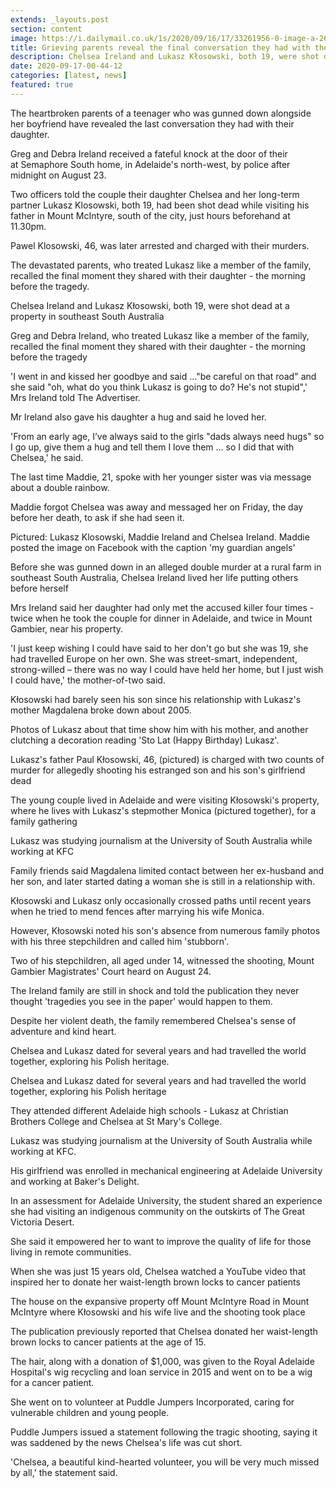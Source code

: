 ```yaml
---
extends: _layouts.post
section: content
image: https://i.dailymail.co.uk/1s/2020/09/16/17/33261956-0-image-a-26_1600272121007.jpg 
title: Grieving parents reveal the final conversation they had with their daughter before she was shot dead 
description: Chelsea Ireland and Lukasz Kłosowski, both 19, were shot dead at a property in southeast South Australia about 11.30pm on August 22. 
date: 2020-09-17-00-44-12 
categories: [latest, news] 
featured: true 
--- 
```

The heartbroken parents of a teenager who was gunned down alongside her boyfriend have revealed the last conversation they had with their daughter. 

Greg and Debra Ireland received a fateful knock at the door of their at Semaphore South home, in Adelaide's north-west, by police after midnight on August 23.

Two officers told the couple their daughter Chelsea and her long-term partner Lukasz Klosowski, both 19, had been shot dead while visiting his father in Mount McIntyre, south of the city, just hours beforehand at 11.30pm. 

Pawel Klosowski, 46, was later arrested and charged with their murders.

The devastated parents, who treated Lukasz like a member of the family, recalled the final moment they shared with their daughter - the morning before the tragedy.

Chelsea Ireland and Lukasz Kłosowski, both 19, were shot dead at a property in southeast South Australia

Greg and Debra Ireland, who treated Lukasz like a member of the family, recalled the final moment they shared with their daughter - the morning before the tragedy

'I went in and kissed her goodbye and said …"be careful on that road" and she said "oh, what do you think Lukasz is going to do? He's not stupid",' Mrs Ireland told The Advertiser.

Mr Ireland also gave his daughter a hug and said he loved her. 

'From an early age, I’ve always said to the girls "dads always need hugs" so I go up, give them a hug and tell them I love them … so I did that with Chelsea,' he said. 

The last time Maddie, 21, spoke with her younger sister was via message about a double rainbow.

Maddie forgot Chelsea was away and messaged her on Friday, the day before her death, to ask if she had seen it.

Pictured: Lukasz Klosowski, Maddie Ireland and Chelsea Ireland. Maddie posted the image on Facebook with the caption 'my guardian angels'

Before she was gunned down in an alleged double murder at a rural farm in southeast South Australia, Chelsea Ireland lived her life putting others before herself

Mrs Ireland said her daughter had only met the accused killer four times - twice when he took the couple for dinner in Adelaide, and twice in Mount Gambier, near his property.

'I just keep wishing I could have said to her don't go but she was 19, she had travelled Europe on her own. She was street-smart, independent, strong-willed – there was no way I could have held her home, but I just wish I could have,' the mother-of-two said.

Kłosowski had barely seen his son since his relationship with Lukasz's mother Magdalena broke down about 2005.

Photos of Lukasz about that time show him with his mother, and another clutching a decoration reading 'Sto Lat (Happy Birthday) Lukasz'.

Lukasz's father Paul Kłosowski, 46, (pictured) is charged with two counts of murder for allegedly shooting his estranged son and his son's girlfriend dead

The young couple lived in Adelaide and were visiting Kłosowski's property, where he lives with Lukasz's stepmother Monica (pictured together), for a family gathering

Lukasz was studying journalism at the University of South Australia while working at KFC

Family friends said Magdalena limited contact between her ex-husband and her son, and later started dating a woman she is still in a relationship with.

Kłosowski and Lukasz only occasionally crossed paths until recent years when he tried to mend fences after marrying his wife Monica.

However, Kłosowski noted his son's absence from numerous family photos with his three stepchildren and called him 'stubborn'. 

Two of his stepchildren, all aged under 14, witnessed the shooting, Mount Gambier Magistrates' Court heard on August 24.

The Ireland family are still in shock and told the publication they never thought 'tragedies you see in the paper' would happen to them. 

Despite her violent death, the family remembered Chelsea's sense of adventure and kind heart.

Chelsea and Lukasz dated for several years and had travelled the world together, exploring his Polish heritage.

Chelsea and Lukasz dated for several years and had travelled the world together, exploring his Polish heritage

They attended different Adelaide high schools - Lukasz at Christian Brothers College and Chelsea at St Mary's College.

Lukasz was studying journalism at the University of South Australia while working at KFC.

His girlfriend was enrolled in mechanical engineering at Adelaide University and working at Baker's Delight.

In an assessment for Adelaide University, the student shared an experience she had visiting an indigenous community on the outskirts of The Great Victoria Desert.

She said it empowered her to want to improve the quality of life for those living in remote communities.

When she was just 15 years old, Chelsea watched a YouTube video that inspired her to donate her waist-length brown locks to cancer patients

The house on the expansive property off Mount McIntyre Road in Mount McIntyre where Kłosowski and his wife live and the shooting took place

The publication previously reported that Chelsea donated her waist-length brown locks to cancer patients at the age of 15. 

The hair, along with a donation of $1,000, was given to the Royal Adelaide Hospital's wig recycling and loan service in 2015 and went on to be a wig for a cancer patient.

She went on to volunteer at Puddle Jumpers Incorporated, caring for vulnerable children and young people.

Puddle Jumpers issued a statement following the tragic shooting, saying it was saddened by the news Chelsea's life was cut short.

'Chelsea, a beautiful kind-hearted volunteer, you will be very much missed by all,' the statement said.

